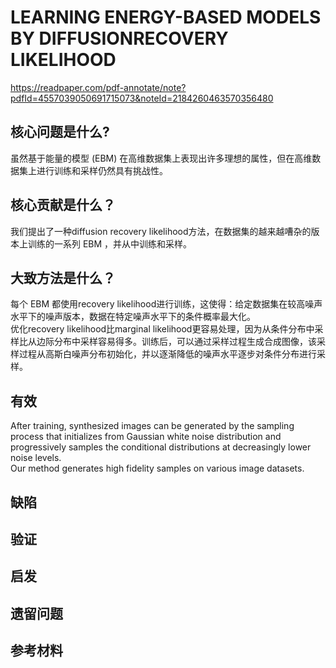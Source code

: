 # LEARNING ENERGY-BASED MODELS BY DIFFUSIONRECOVERY LIKELIHOOD

https://readpaper.com/pdf-annotate/note?pdfId=4557039050691715073&noteId=2184260463570356480

## 核心问题是什么?

虽然基于能量的模型 (EBM) 在高维数据集上表现出许多理想的属性，但在高维数据集上进行训练和采样仍然具有挑战性。

## 核心贡献是什么？

我们提出了一种diffusion recovery likelihood方法，在数据集的越来越嘈杂的版本上训练的一系列 EBM ，并从中训练和采样。

## 大致方法是什么？

每个 EBM 都使用recovery likelihood进行训练，这使得：给定数据集在较高噪声水平下的噪声版本，数据在特定噪声水平下的条件概率最大化。  
优化recovery likelihood比marginal likelihood更容易处理，因为从条件分布中采样比从边际分布中采样容易得多。训练后，可以通过采样过程生成合成图像，该采样过程从高斯白噪声分布初始化，并以逐渐降低的噪声水平逐步对条件分布进行采样。

## 有效

After training, synthesized images can be generated by the sampling process that initializes from Gaussian white noise distribution and progressively samples the conditional distributions at decreasingly lower noise levels.  
Our method generates high fidelity samples on various image datasets.

## 缺陷

## 验证

## 启发

## 遗留问题

## 参考材料